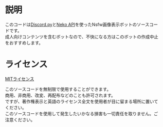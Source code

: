 # 説明

このコードは[Discord.py](https://github.com/Rapptz/discord.py)と[Neko API](https://nekobot.xyz/api)を使ったNsfw画像表示ボットのソースコードです。  
成人向けコンテンツを含むボットなので、不快になる方はこのボットの作成中止をおすすめします。  

# ライセンス

[MITライセンス](LICENCE)

このソースコードを無制限で使用することができます。  
商用、非商用、改変、再配布などのことも許可されます。  
ですが、著作権表示と英語のライセンス全文を使用者が目に留まる場所に置いてください。  
このソースコードを使用して発生したいかなる損害も一切責任を取りません。ご注意ください。  
